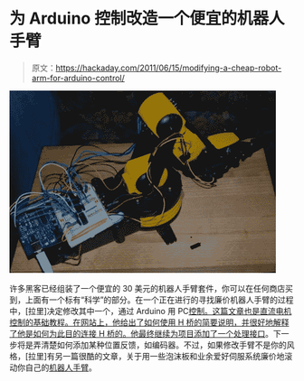 # 为 Arduino 控制改造一个便宜的机器人手臂

> 原文：<https://hackaday.com/2011/06/15/modifying-a-cheap-robot-arm-for-arduino-control/>

[![](img/ac747de888c9d1f29643286c11f0ddd6.png "robot-arm-01")](http://hackaday.com/2011/06/15/modifying-a-cheap-robot-arm-for-arduino-control/robot-arm-01/)

许多黑客已经组装了一个便宜的 30 美元的机器人手臂套件，你可以在任何商店买到，上面有一个标有“科学”的部分。在一个正在进行的寻找廉价机器人手臂的过程中，[拉里]决定修改其中一个，通过 Arduino 用 PC[控制。这篇文章也是直流电机控制的基础教程。在网站上，他给出了如何使用 H 桥的简要说明，并很好地解释了他是如何为此目的连接 H 桥的。他最终继续为项目添加了一个](http://luckylarry.co.uk/arduino-projects/arduino-modifying-a-robot-arm/)[处理接口](http://luckylarry.co.uk/arduino-projects/arduino-modifying-a-robot-arm-part-2/)。下一步将是弄清楚如何添加某种位置反馈，如编码器。不过，如果修改手臂不是你的风格，[拉里]有另一篇很酷的文章，关于用一些泡沫板和业余爱好伺服系统廉价地滚动你自己的[机器人手臂](http://hackaday.com/2010/07/15/foam-board-servo-driven-arm/)。